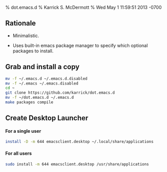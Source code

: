 % dot.emacs.d
% Karrick S. McDermott
% Wed May 1 11:59:51 2013 -0700

## Rationale

* Minimalistic.

* Uses built-in emacs package manager to specify which optional
packages to install.

## Grab and install a copy

```{.bash .numberLines}
mv -f ~/.emacs.d ~/.emacs.d.disabled
mv -f ~/.emacs ~/.emacs.disabled
cd ~
git clone https://github.com/karrick/dot.emacs.d
mv -f ~/dot.emacs.d ~/.emacs.d
make packages compile
```

## Create Desktop Launcher

#### For a single user

```{.bash .numberLines}
install -D -m 644 emacsclient.desktop ~/.local/share/applications
```

#### For all users

```{.bash .numberLines}
sudo install -m 644 emacsclient.desktop /usr/share/applications
```
